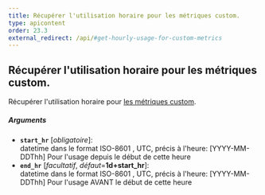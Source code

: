 ```yaml
---
title: Récupérer l'utilisation horaire pour les métriques custom.
type: apicontent
order: 23.3
external_redirect: /api/#get-hourly-usage-for-custom-metrics
---
```


## Récupérer l'utilisation horaire pour les métriques custom.

Récupérer l'utilisation horaire pour [les métriques custom][1].

##### Arguments
* **`start_hr`** [*obligatoire*]:  
    datetime dans le format ISO-8601 , UTC, précis à l'heure: [YYYY-MM-DDThh] Pour l'usage depuis le début de cette heure
* **`end_hr`** [*facultatif*, *défaut*=**1d+start_hr**]:  
    datetime dans le format ISO-8601 , UTC, précis à l'heure: [YYYY-MM-DDThh] Pour l'usage AVANT le début de cette heure

[1]: /developers/metrics/custom_metrics/
